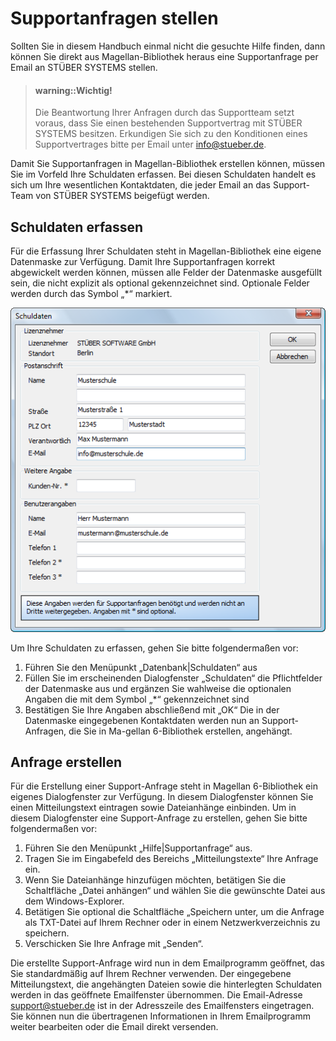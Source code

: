 # Supportanfragen stellen


Sollten Sie in diesem Handbuch einmal nicht die gesuchte Hilfe finden, dann können Sie direkt aus Magellan-Bibliothek heraus eine Supportanfrage per Email an STÜBER SYSTEMS stellen.


> #### warning::Wichtig!
>
> Die Beantwortung Ihrer Anfragen durch das Supportteam setzt voraus, dass Sie einen bestehenden Supportvertrag mit STÜBER SYSTEMS besitzen. Erkundigen Sie sich zu den Konditionen eines Supportvertrages bitte per Email unter info@stueber.de.




Damit Sie Supportanfragen in Magellan-Bibliothek erstellen können, müssen Sie im Vorfeld Ihre Schuldaten erfassen. Bei diesen Schuldaten handelt es sich um Ihre wesentlichen Kontaktdaten, die jeder Email an das Support-Team von STÜBER SYSTEMS beigefügt werden.


## Schuldaten erfassen


Für die Erfassung Ihrer Schuldaten steht in Magellan-Bibliothek eine eigene Datenmaske zur Verfügung. Damit Ihre Supportanfragen korrekt abgewickelt werden können, müssen alle Felder der Datenmaske ausgefüllt sein, die nicht explizit als optional gekennzeichnet sind. Optionale Felder werden durch das Symbol „*“ markiert.


![Im Dialogfenster „Schuldaten“ geben Sie die Kontaktinformationen ein, die für die Ab-wicklung von Supportanfragen benötigt werden. ](../images/schuldaten.png)


Um Ihre Schuldaten zu erfassen, gehen Sie bitte folgendermaßen vor:


1. Führen Sie den Menüpunkt „Datenbank|Schuldaten“ aus
2. Füllen Sie im erscheinenden Dialogfenster „Schuldaten“ die Pflichtfelder der Datenmaske aus und ergänzen Sie wahlweise die optionalen Angaben die mit dem Symbol „*“ gekennzeichnet sind
3. Bestätigen Sie Ihre Angaben abschließend mit „OK“
Die in der Datenmaske eingegebenen Kontaktdaten werden nun an Support-Anfragen, die Sie in Ma-gellan 6-Bibliothek erstellen, angehängt.


## Anfrage erstellen
Für die Erstellung einer Support-Anfrage steht in Magellan 6-Bibliothek ein eigenes Dialogfenster zur Verfügung. In diesem Dialogfenster können Sie einen Mitteilungstext eintragen sowie Dateianhänge einbinden. Um in diesem Dialogfenster eine Support-Anfrage zu erstellen, gehen Sie bitte folgendermaßen vor:


1. Führen Sie den Menüpunkt „Hilfe|Supportanfrage“ aus.
2. Tragen Sie im Eingabefeld des Bereichs „Mitteilungstexte“ Ihre Anfrage ein.
3. Wenn Sie Dateianhänge hinzufügen möchten, betätigen Sie die Schaltfläche „Datei anhängen“ und wählen Sie die gewünschte Datei aus dem Windows-Explorer.
4. Betätigen Sie optional die Schaltfläche „Speichern unter, um die Anfrage als TXT-Datei auf Ihrem Rechner oder in einem Netzwerkverzeichnis zu speichern.
5. Verschicken Sie Ihre Anfrage mit „Senden“.


Die erstellte Support-Anfrage wird nun in dem Emailprogramm geöffnet, das Sie standardmäßig auf Ihrem Rechner verwenden. Der eingegebene Mitteilungstext, die angehängten Dateien sowie die hinterlegten Schuldaten werden in das geöffnete Emailfenster übernommen. Die Email-Adresse support@stueber.de ist in der Adresszeile des Emailfensters eingetragen. Sie können nun die übertragenen Informationen in Ihrem Emailprogramm weiter bearbeiten oder die Email direkt versenden.
